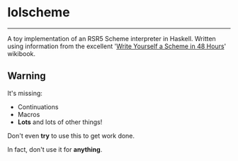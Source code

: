 # lolscheme
-----------

A toy implementation of an RSR5 Scheme interpreter in Haskell. Written using
information from the excellent '[Write Yourself a Scheme in 48
Hours](http://en.wikibooks.org/wiki/Write_Yourself_a_Scheme_in_48_Hours)' wikibook.

## Warning

It's missing:
* Continuations
* Macros
* __Lots__ and lots of other things!

Don't even __try__ to use this to get work done.

In fact, don't use it for __anything__.
